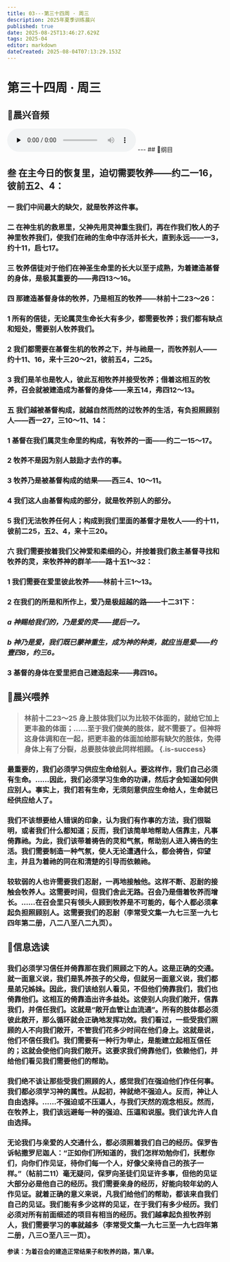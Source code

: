 ```yaml
---
title: 03---第三十四周 · 周三
description: 2025年夏季训练晨兴
published: true
date: 2025-08-25T13:46:27.629Z
tags: 2025-04
editor: markdown
dateCreated: 2025-08-04T07:13:29.153Z
---
```


# 第三十四周 · 周三
## 🎵晨兴音频
<audio id="audio" controls="" preload="none">
      <source id="mp3" src="/2025-04/week10/week34day3.mp3">
</audio>
---
## 📖纲目

## 叁    在主今日的恢复里，迫切需要牧养——约二一16，彼前五2、4：

### 一    我们中间最大的缺欠，就是牧养这件事。

### 二    在神生机的救恩里，父神先用灵神重生我们，再在作我们牧人的子神里牧养我们，使我们在祂的生命中存活并长大，直到永远——一3，约十11，启七17。

### 三    牧养信徒对于他们在神圣生命里的长大以至于成熟，为着建造基督的身体，是极其重要的——弗四13～16。

### 四    那建造基督身体的牧养，乃是相互的牧养——林前十二23～26：

### 1    所有的信徒，无论属灵生命长大有多少，都需要牧养；我们都有缺点和短处，需要别人牧养我们。

### 2    我们都需要在基督生机的牧养之下，并与祂是一，而牧养别人——约十11、16，来十三20～21，彼前五4，二25。

### 3    我们是羊也是牧人，彼此互相牧养并接受牧养；借着这相互的牧养，召会就被建造成为基督的身体——来五14，弗四12～13。

### 五    我们越被基督构成，就越自然而然的过牧养的生活，有负担照顾别人——西一27，三10～11、14：

### 1    基督在我们属灵生命里的构成，有牧养的一面——约二一15～17。

### 2    牧养不是因为别人鼓励才去作的事。

### 3    牧养乃是被基督构成的结果——西三4、10～11。

### 4    我们这人由基督构成的部分，就是牧养别人的部分。

### 5    我们无法牧养任何人；构成到我们里面的基督才是牧人——约十11，彼前二25，五2、4，来十三20。

### 六    我们需要按着我们父神爱和柔细的心，并按着我们救主基督寻找和牧养的灵，来牧养神的群羊——路十五1～32：

### 1    我们需要在爱里彼此牧养——林前十三1～13。

### 2    在我们的所是和所作上，爱乃是极超越的路——十二31下：

### *a    神赐给我们的，乃是爱的灵——提后一7。*

### *b    神乃是爱，我们既已蒙神重生，成为神的种类，就应当是爱——约壹四8，约三6。*

### 3    基督的身体在爱里把自己建造起来——弗四16。

## 📖晨兴喂养

>### **林前十二23～25    身上肢体我们以为比较不体面的，就给它加上更丰盈的体面；……至于我们俊美的肢体，就不需要了。但神将这身体调和在一起，把更丰盈的体面加给那有缺欠的肢体，免得身体上有了分裂，总要肢体彼此同样相顾。** {.is-success}

### 最重要的，我们必须学习供应生命给别人。要这样作，我们自己必须有生命。……因此，我们必须学习生命的功课，然后才会知道如何供应别人。事实上，我们若有生命，无须刻意供应生命给人，生命就已经供应给人了。

### 我们不该想要给人错误的印象，认为我们有作事的方法，我们很聪明，或者我们什么都知道；反而，我们该简单地帮助人信靠主，凡事倚靠祂。为此，我们该带着祷告的灵和气氛，帮助别人进入祷告的生活。我们需要制造一种气氛，使人无论遭遇什么，都会祷告，仰望主，并且为着祂的同在和清楚的引导而依赖祂。

### 较软弱的人也许需要我们忍耐，一再地接触他。这样不断、忍耐的接触会牧养人。这需要时间，但我们舍此无路。召会乃是借着牧养而增长。……在召会里只有领头人顾到牧养是不可能的，每个人都必须拿起负担照顾别人。这需要我们的忍耐（李常受文集一九七三至一九七四年第二册，八二八至八二九页）。

## 📖信息选读

### 我们必须学习信任并倚靠那在我们照顾之下的人。这是正确的交通。就一面意义说，我们是乳养孩子的父母，但就另一面意义说，我们都是弟兄姊妹。因此，我们该给别人看见，不但他们倚靠我们，我们也倚靠他们。这相互的倚靠造出许多益处。这使别人向我们敞开，信靠我们，并信任我们。这就是“敞开血管让血流通”。所有的肢体都必须彼此敞开，那么循环就会正确地发挥功效。我们看过，一些受我们照顾的人不向我们敞开，不管我们花多少时间在他们身上。这就是说，他们不信任我们。我们需要有一种行为举止，是能建立起相互信任的；这就会使他们向我们敞开。这要求我们倚靠他们，依赖他们，并给他们看见我们需要他们的帮助。

### 我们绝不该让那些受我们照顾的人，感觉我们在强迫他们作任何事。我们都必须学习神的属性。从起初，神就绝不强迫人。反而，神让人自由选择。……不强迫或不压逼人，与我们天然的观念相反。然而，在牧养上，我们该远避每一种的强迫、压逼和说服。我们该允许人自由选择。

### 无论我们与亲爱的人交通什么，都必须照着我们自己的经历。保罗告诉帖撒罗尼迦人：“正如你们所知道的，我们怎样劝勉你们，抚慰你们，向你们作见证，待你们每一个人，好像父亲待自己的孩子一样。”（帖前二11）毫无疑问，保罗向圣徒们见证许多事，但他的见证大部分必是他自己的经历。我们需要亲身的经历，好能向较年幼的人作见证。就着正确的意义来说，凡我们给他们的帮助，都该来自我们自己的见证。我们能有多少这样的见证，在于我们有多少经历。我们必须对所有前面细述的项目有相当的经历。我们越拿起负担牧养别人，我们需要学习的事就越多（李常受文集一九七三至一九七四年第二册，八三○至八三一页）。

**参读：为着召会的建造正常结果子和牧养的路，第八章。**
<!-- Google tag (gtag.js) -->
<script async src="https://www.googletagmanager.com/gtag/js?id=G-1P8709Z16T"></script>
<script>
  window.dataLayer = window.dataLayer || [];
  function gtag(){dataLayer.push(arguments);}
  gtag('js', new Date());

  gtag('config', 'G-1P8709Z16T');
</script>